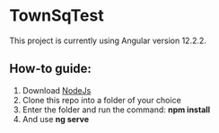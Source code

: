 # TownSqTest

This project is currently using Angular version 12.2.2.

## How-to guide:

1. Download [NodeJs](https://nodejs.org/en/download/)
2. Clone this repo into a folder of your choice
3. Enter the folder and run the command: **npm install**
4. And use **ng serve** 


